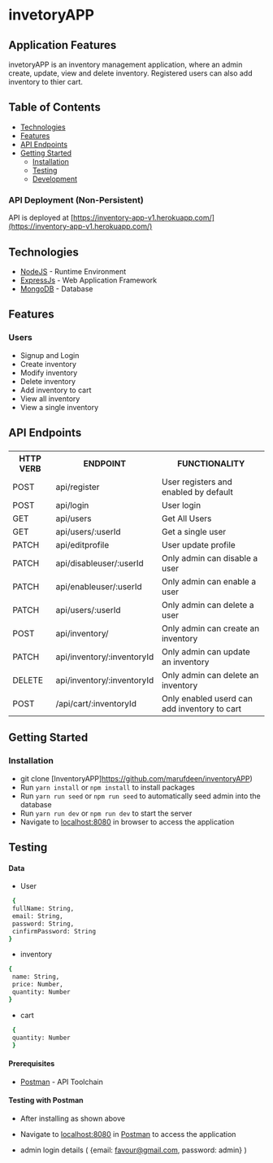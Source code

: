 # invetoryAPP

## Application Features

invetoryAPP is an inventory management application, where an admin create, update, view and delete inventory. Registered users can also add inventory to thier cart.

## Table of Contents

- [Technologies](#technologies)
- [Features](#features)
- [API Endpoints](#api-endpoints)
- [Getting Started](#getting-started)
  - [Installation](#installation)
  - [Testing](#testing)
  - [Development](#development)

### API Deployment (Non-Persistent)

API is deployed at [https://inventory-app-v1.herokuapp.com/](https://inventory-app-v1.herokuapp.com/)

## Technologies

- [NodeJS](https://nodejs.org/) - Runtime Environment
- [ExpressJs](https://expressjs.com/) - Web Application Framework
- [MongoDB](https://www.mongodb.com/) - Database

## Features

### Users

- Signup and Login
- Create inventory
- Modify inventory
- Delete inventory
- Add inventory to cart
- View all inventory
- View a single inventory

## API Endpoints

###

<table>

<tr><th>HTTP VERB</th><th>ENDPOINT</th><th>FUNCTIONALITY</th></tr>

<tr><td>POST</td> <td>api/register</td> <td>User registers and enabled by default</td></tr>

<tr><td>POST</td> <td>api/login</td> <td>User login</td></tr>

<tr><td>GET</td> <td>api/users</td> <td>Get All Users</td></tr>

<tr><td>GET</td> <td>api/users/:userId</td> <td>Get a single user</td></tr>

<tr><td>PATCH</td> <td>api/editprofile</td> <td>User update profile</td></tr>

<tr><td>PATCH</td> <td>api/disableuser/:userId</td> <td>Only admin can  disable a user</td></tr>

<tr><td>PATCH</td> <td>api/enableuser/:userId</td> <td>Only admin can  enable a user</td></tr>

<tr><td>PATCH</td> <td>api/users/:userId</td> <td>Only admin can delete a user</td></tr>

<tr><td>POST</td> <td>api/inventory/</td> <td>Only admin can create an inventory</td></tr>

<tr><td>PATCH</td> <td>api/inventory/:inventoryId</td> <td>Only admin can update an inventory</td></tr>

<tr><td>DELETE</td> <td>api/inventory/:inventoryId</td> <td>Only admin can delete an inventory</td></tr>

<tr><td>POST</td> <td>/api/cart/:inventoryId</td><td> Only enabled userd can add inventory to cart</td></tr>

</table>

## Getting Started

### Installation

- git clone
  [InventoryAPP]https://github.com/marufdeen/inventoryAPP)
- Run `yarn install` or `npm install` to install packages
- Run `yarn run seed` or `npm run seed` to automatically seed admin into the database
- Run `yarn run dev` or `npm run dev` to start the server
- Navigate to [localhost:8080](http://localhost:8080/api) in browser to access the application

## Testing

#### Data

* User 

```sh
 {
 fullName: String,
 email: String,
 password: String,
 cinfirmPassword: String
}
```

* inventory

```sh
{
 name: String,
 price: Number,
 quantity: Number
}
```

* cart

```sh
 {
 quantity: Number
 }
```

#### Prerequisites

- [Postman](https://getpostman.com/) - API Toolchain

#### Testing with Postman

- After installing as shown above
- Navigate to [localhost:8080](http://localhost:8080/api) in
  [Postman](https://getpostman.com/) to access the application

- admin login details ( {email: favour@gmail.com, password: admin} )
